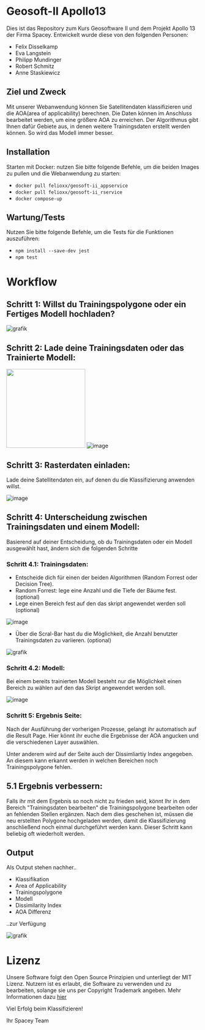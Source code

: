 # Geosoft-II Apollo13

Dies ist das Repository zum Kurs Geosoftware II und dem Projekt Apollo 13 der Firma Spacey.
Entwickelt wurde diese von den folgenden Personen:
* Felix Disselkamp
* Eva Langstein
* Philipp Mundinger
* Robert Schmitz
* Anne Staskiewicz

## Ziel und Zweck

Mit unserer Webanwendung können Sie Satellitendaten klassifizieren und die AOA(area of applicability) berechnen.
Die Daten können im Anschluss bearbeitet werden, um eine größere AOA zu erreichen. Der Algorithmus gibt Ihnen dafür Gebiete aus, in denen weitere Trainingsdaten erstellt werden können. So wird das Modell immer besser.

## Installation

Starten mit Docker:
nutzen Sie bitte folgende Befehle, um die beiden Images zu pullen und die Webanwendung zu starten:
* ```docker pull felioxx/geosoft-ii_appservice```
* ```docker pull felioxx/geosoft-ii_rservice```
* ```docker compose-up```

## Wartung/Tests

Nutzen Sie bitte folgende Befehle, um die Tests für die Funktionen auszuführen:
* ```npm install --save-dev jest```
* ```npm test```

# Workflow
## Schritt 1: Willst du Trainingspolygone oder ein Fertiges Modell hochladen?
![grafik](https://user-images.githubusercontent.com/102729357/215824118-e502d007-78ea-4be7-880f-98bc749df30f.png)

## Schritt 2: Lade deine Trainingsdaten oder das Trainierte Modell:
<img src="https://user-images.githubusercontent.com/90246149/218690677-fef7e2d5-9cb8-47cf-b1ce-383e6f94ed2c.png" height="206"> ![image](https://user-images.githubusercontent.com/90246149/218687583-9245f290-09e6-4d18-ba9e-47505c011ad9.png) 


## Schritt 3: Rasterdaten einladen:
Lade deine Satellitendaten ein, auf denen du die Klassifizierung anwenden willst.

![image](https://user-images.githubusercontent.com/90246149/218687830-c449fe07-0659-4124-beb1-f8166ff90d73.png)

## Schritt 4: Unterscheidung zwischen Trainingsdaten und einem Modell:
Basierend auf deiner Entscheidung, ob du Trainingsdaten oder ein Modell ausgewählt hast, ändern sich die folgenden Schritte

### Schritt 4.1: Trainingsdaten:
* Entscheide dich für einen der beiden Algorithmen (Random Forrest oder Decision Tree).
* Random Forrest: lege eine Anzahl und die Tiefe der Bäume fest. (optional)
* Lege einen Bereich fest auf den das skript angewendet werden soll (optional)

![image](https://user-images.githubusercontent.com/90246149/218690414-faf7a203-54db-402f-8cc3-f87d7ba8107d.png)

* Über die Scral-Bar hast du die Möglichkeit, die Anzahl benutzter Trainingsdaten zu variieren. (optional)

![grafik](https://user-images.githubusercontent.com/102729357/215829306-8ee80cc5-ce89-4544-9685-25cbfbde1f34.png)

### Schritt 4.2: Modell:
Bei einem bereits trainierten Modell besteht nur die Möglichkeit einen Bereich zu wählen auf den das Skript angewendet werden soll.

![image](https://user-images.githubusercontent.com/90246149/218688514-c0de1214-04e8-47f4-9f14-6ae468d8ac18.png)

### Schritt 5: Ergebnis Seite:
Nach der Ausführung der vorherigen Prozesse, gelangt ihr automatisch auf die Result Page.
Hier könnt ihr euche die Ergebnisse der AOA angucken und die verschiedenen Layer auswählen.

Unter anderem wird auf der Seite auch der Dissimliartiy Index angegeben. An diesem kann erkannt werden in welchen Bereichen noch Trainingspolygone fehlen.

## 5.1 Ergebnis verbessern: 
Falls ihr mit dem Ergebnis so noch nicht zu frieden seid, könnt Ihr in dem Bereich "Trainingsdaten bearbeiten" die Trainingspolygone bearbeiten oder an fehlenden Stellen ergänzen.
Nach dem dies geschehen ist, müssen die neu erstellten Polygone hochgeladen werden, damit die Klassifizierung anschließend noch einmal durchgeführt werden kann.
Dieser Schritt kann beliebig oft wiederholt werden.

## Output 
Als Output stehen nachher..
* Klassifikation
* Area of Applicability
* Trainingspolygone
* Modell
* Dissimilarity Index
* AOA Differenz

..zur Verfügung 

![grafik](https://user-images.githubusercontent.com/102729357/215838001-53eaaeb5-31b7-4b1d-bf84-f4fbf2593af6.png)



# Lizenz

Unsere Software folgt den Open Source Prinzipien und unterliegt der MIT Lizenz. Nutzern ist es erlaubt, die Software zu verwenden und zu bearbeiten, solange sie uns per Copyright Trademark angeben. Mehr Informationen dazu [hier](https://opensource.org/licenses/MIT)

Viel Erfolg beim Klassifizieren!

Ihr Spacey Team

